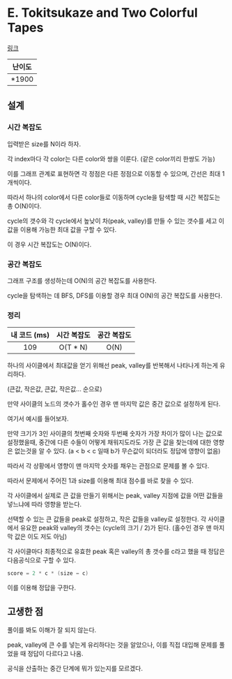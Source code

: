 # E. Tokitsukaze and Two Colorful Tapes

[링크](https://codeforces.com/contest/1678/problem/E)

| 난이도 |
| :----: |
| *1900  |

## 설계

### 시간 복잡도

입력받은 size를 N이라 하자.

각 index마다 각 color는 다른 color와 쌍을 이룬다. (같은 color끼리 한쌍도 가능)

이를 그래프 관계로 표현하면 각 정점은 다른 정점으로 이동할 수 있으며, 간선은 최대 1개씩이다.

따라서 하나의 color에서 다른 color들로 이동하며 cycle을 탐색할 때 시간 복잡도는 총 O(N)이다.

cycle의 갯수와 각 cycle에서 높낮이 차(peak, valley)를 만들 수 있는 갯수를 세고 이 값을 이용해 가능한 최대 값을 구할 수 있다.

이 경우 시간 복잡도는 O(N)이다.

### 공간 복잡도

그래프 구조를 생성하는데 O(N)의 공간 복잡도를 사용한다.

cycle을 탐색하는 데 BFS, DFS를 이용할 경우 최대 O(N)의 공간 복잡도를 사용한다.

### 정리

| 내 코드 (ms) | 시간 복잡도 | 공간 복잡도 |
| :----------: | :---------: | :---------: |
|     109      |  O(T * N)   |    O(N)     |

하나의 사이클에서 최대값을 얻기 위해선 peak, valley를 반복해서 나타나게 하는게 유리하다.

(큰값, 작은값, 큰값, 작은값... 순으로)

만약 사이클의 노드의 갯수가 홀수인 경우 맨 마지막 값은 중간 값으로 설정하게 된다.

여기서 예시를 들어보자.

만약 크기가 3인 사이클의 첫번째 숫자와 두번째 숫자가 가장 차이가 많이 나는 값으로 설정했을때, 중간에 다른 수들이 어떻게 채워지도라도 가장 큰 값을 찾는데에 대한 영향은 없는것을 알 수 있다. (a < b < c 일때 b가 무슨값이 되더라도 정답에 영향이 없음)

따라서 각 상황에서 영향이 맨 마지막 숫자를 채우는 관점으로 문제를 볼 수 있다.

따라서 문제에서 주어진 1과 size를 이용해 최대 점수를 바로 찾을 수 있다.

각 사이클에서 실제로 큰 값을 만들기 위해서는 peak, valley 지점에 값을 어떤 값들을 넣느냐에 따라 영향을 받는다.

선택할 수 있는 큰 값들을 peak로 설정하고, 작은 값들을 valley로 설정한다. 각 사이클에서 유요한 peak와 valley의 갯수는 (cycle의 크기 / 2)가 된다. (홀수인 경우 맨 마지막 값은 이도 저도 아님)

각 사이클마다 최종적으로 유효한 peak 혹은 valley의 총 갯수를 c라고 했을 때 정답은 다음공식으로 구할 수 있다.

```cpp
score = 2 * c * (size − c)
```

이를 이용해 정답을 구한다.

## 고생한 점

풀이를 봐도 이해가 잘 되지 않는다. 

peak, valley에 큰 수를 넣는게 유리하다는 것을 알았으나, 이를 직접 대입해 문제를 풀었을 때 정답이 다르다고 나옴.

공식을 산출하는 중간 단계에 뭐가 있는지를 모르겠다.